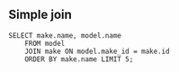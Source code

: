 ## Simple join
```postgresql
SELECT make.name, model.name
    FROM model
    JOIN make ON model.make_id = make.id
    ORDER BY make.name LIMIT 5;
```
